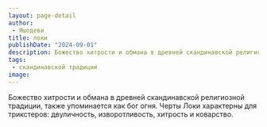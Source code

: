 ```yaml
---
layout: page-detail
author:
 - Яшодеви
title: локи
publishDate: "2024-09-01"
description: Божество хитрости и обмана в древней скандинавской религиозной традиции, также упоминается как бог огня. Черты Локи характерны для трикстеров двуличность, изворотливость, хитрость и коварство.
tags:
 - скандинавской традиции
image: 
---
```


Божество хитрости и обмана в древней скандинавской религиозной традиции, также упоминается как бог огня. Черты Локи характерны для трикстеров: двуличность, изворотливость, хитрость и коварство.

